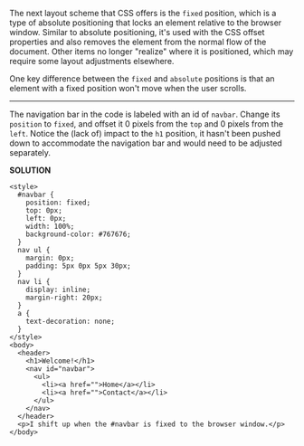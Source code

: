 The next layout scheme that CSS offers is the `fixed` position, 
which is a type of absolute positioning that locks an element relative to the browser window. 
Similar to absolute positioning, it's used with the CSS offset properties and also removes the element from the normal flow of the document. 
Other items no longer "realize" where it is positioned, which may require some layout adjustments elsewhere.

One key difference between the `fixed` and `absolute` positions is that an element with a fixed position won't move when the user scrolls.

---

The navigation bar in the code is labeled with an id of `navbar`. 
Change its `position` to `fixed`, and offset it 0 pixels from the `top` and 0 pixels from the `left`.
Notice the (lack of) impact to the `h1` position, it hasn't been pushed down to accommodate the navigation bar and would need to be adjusted separately.

**SOLUTION**

```
<style>
  #navbar {
    position: fixed;
    top: 0px;
    left: 0px;
    width: 100%;
    background-color: #767676;
  }
  nav ul {
    margin: 0px;
    padding: 5px 0px 5px 30px;
  }
  nav li {
    display: inline;
    margin-right: 20px;
  }
  a {
    text-decoration: none;
  }
</style>
<body>
  <header>
    <h1>Welcome!</h1>
    <nav id="navbar">
      <ul>
        <li><a href="">Home</a></li>
        <li><a href="">Contact</a></li>
      </ul>
    </nav>
  </header>
  <p>I shift up when the #navbar is fixed to the browser window.</p>
</body>
```
